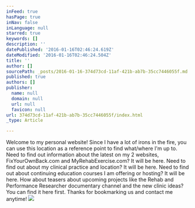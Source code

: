 ```yaml
---
inFeed: true
hasPage: true
inNav: false
inLanguage: null
starred: true
keywords: []
description: ''
datePublished: '2016-01-16T02:46:24.619Z'
dateModified: '2016-01-16T02:46:24.504Z'
title: ''
author: []
sourcePath: _posts/2016-01-16-374d73cd-11af-421b-ab7b-35cc7446055f.md
published: true
authors: []
publisher:
  name: null
  domain: null
  url: null
  favicon: null
url: 374d73cd-11af-421b-ab7b-35cc7446055f/index.html
_type: Article

---
```

Welcome to my personal website! Since I have a lot of irons in the fire, you can use this location as a reference point to find what/where I'm up to. Need to find out information about the latest on my 2 websites, FixYourOwnBack.com and MyRehabExercise.com? It will be here. Need to find out about my clinical practice and location? It will be here. Need to find out about continuing education courses I am offering or hosting? It will be here. How about teasers about upcoming projects like the Rehab and Performance Researcher documentary channel and the new clinic ideas? You can find it here first. Thanks for bookmarking us and contact me anytime! ![](https://the-grid-user-content.s3-us-west-2.amazonaws.com/7c0b25f1-0391-4174-929a-75b80920de78.jpg)